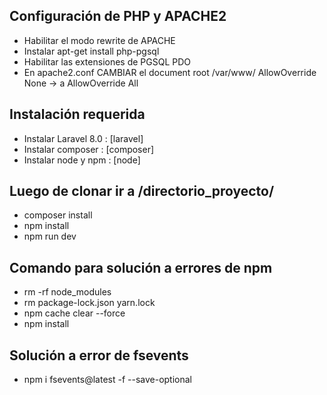 ## Configuración de PHP y APACHE2
+ Habilitar el modo rewrite de APACHE
+ Instalar apt-get install php-pgsql
+ Habilitar las extensiones de PGSQL PDO
+ En apache2.conf CAMBIAR el document root /var/www/ AllowOverride None -> a AllowOverride All

## Instalación requerida
+ Instalar Laravel 8.0 : [laravel]
+ Instalar composer : [composer]
+ Instalar node y npm : [node]

## Luego de clonar ir a /directorio_proyecto/ 
+ composer install 
+ npm install 
+ npm run dev

## Comando para solución a errores de npm
+ rm -rf node_modules
+ rm package-lock.json yarn.lock
+ npm cache clear --force
+ npm install

## Solución a error de fsevents
+ npm i fsevents@latest -f --save-optional

[Link]: https://laravel.com/docs/8.x/installation
[Link]: https://getcomposer.org/download/
[Link]: https://nodejs.org/es/download/